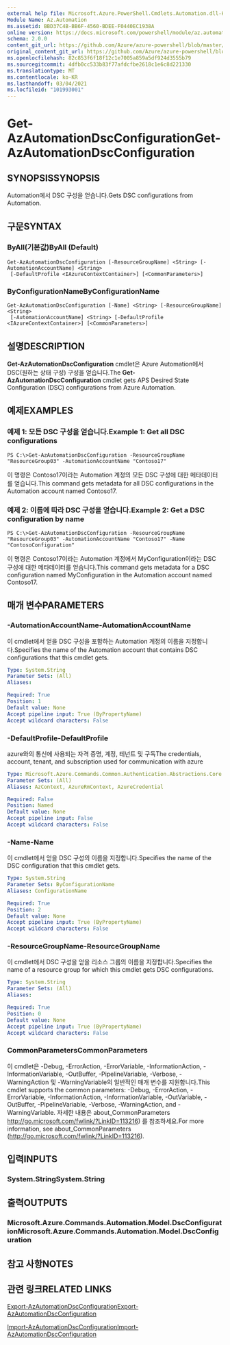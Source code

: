 ```yaml
---
external help file: Microsoft.Azure.PowerShell.Cmdlets.Automation.dll-Help.xml
Module Name: Az.Automation
ms.assetid: BBD37C4B-BB6F-4560-BDEE-F0440EC1938A
online version: https://docs.microsoft.com/powershell/module/az.automation/get-azautomationdscconfiguration
schema: 2.0.0
content_git_url: https://github.com/Azure/azure-powershell/blob/master/src/Automation/Automation/help/Get-AzAutomationDscConfiguration.md
original_content_git_url: https://github.com/Azure/azure-powershell/blob/master/src/Automation/Automation/help/Get-AzAutomationDscConfiguration.md
ms.openlocfilehash: 82c853f6f18f12c1e7005a859a5df924d3555b79
ms.sourcegitcommit: 4dfb0cc533b83f77afdcfbe2618c1e6c8d221330
ms.translationtype: MT
ms.contentlocale: ko-KR
ms.lasthandoff: 03/04/2021
ms.locfileid: "101993001"
---
```

# <span data-ttu-id="d312b-101">Get-AzAutomationDscConfiguration</span><span class="sxs-lookup"><span data-stu-id="d312b-101">Get-AzAutomationDscConfiguration</span></span>

## <span data-ttu-id="d312b-102">SYNOPSIS</span><span class="sxs-lookup"><span data-stu-id="d312b-102">SYNOPSIS</span></span>
<span data-ttu-id="d312b-103">Automation에서 DSC 구성을 얻습니다.</span><span class="sxs-lookup"><span data-stu-id="d312b-103">Gets DSC configurations from Automation.</span></span>

## <span data-ttu-id="d312b-104">구문</span><span class="sxs-lookup"><span data-stu-id="d312b-104">SYNTAX</span></span>

### <span data-ttu-id="d312b-105">ByAll(기본값)</span><span class="sxs-lookup"><span data-stu-id="d312b-105">ByAll (Default)</span></span>
```
Get-AzAutomationDscConfiguration [-ResourceGroupName] <String> [-AutomationAccountName] <String>
 [-DefaultProfile <IAzureContextContainer>] [<CommonParameters>]
```

### <span data-ttu-id="d312b-106">ByConfigurationName</span><span class="sxs-lookup"><span data-stu-id="d312b-106">ByConfigurationName</span></span>
```
Get-AzAutomationDscConfiguration [-Name] <String> [-ResourceGroupName] <String>
 [-AutomationAccountName] <String> [-DefaultProfile <IAzureContextContainer>] [<CommonParameters>]
```

## <span data-ttu-id="d312b-107">설명</span><span class="sxs-lookup"><span data-stu-id="d312b-107">DESCRIPTION</span></span>
<span data-ttu-id="d312b-108">**Get-AzAutomationDscConfiguration** cmdlet은 Azure Automation에서 DSC(원하는 상태 구성) 구성을 얻습니다.</span><span class="sxs-lookup"><span data-stu-id="d312b-108">The **Get-AzAutomationDscConfiguration** cmdlet gets APS Desired State Configuration (DSC) configurations from Azure Automation.</span></span>

## <span data-ttu-id="d312b-109">예제</span><span class="sxs-lookup"><span data-stu-id="d312b-109">EXAMPLES</span></span>

### <span data-ttu-id="d312b-110">예제 1: 모든 DSC 구성을 얻습니다.</span><span class="sxs-lookup"><span data-stu-id="d312b-110">Example 1: Get all DSC configurations</span></span>
```
PS C:\>Get-AzAutomationDscConfiguration -ResourceGroupName "ResourceGroup03" -AutomationAccountName "Contoso17"
```

<span data-ttu-id="d312b-111">이 명령은 Contoso17이라는 Automation 계정의 모든 DSC 구성에 대한 메타데이터를 얻습니다.</span><span class="sxs-lookup"><span data-stu-id="d312b-111">This command gets metadata for all DSC configurations in the Automation account named Contoso17.</span></span>

### <span data-ttu-id="d312b-112">예제 2: 이름에 따라 DSC 구성을 얻습니다.</span><span class="sxs-lookup"><span data-stu-id="d312b-112">Example 2: Get a DSC configuration by name</span></span>
```
PS C:\>Get-AzAutomationDscConfiguration -ResourceGroupName "ResourceGroup03" -AutomationAccountName "Contoso17" -Name "ContosoConfiguration"
```

<span data-ttu-id="d312b-113">이 명령은 Contoso17이라는 Automation 계정에서 MyConfiguration이라는 DSC 구성에 대한 메타데이터를 얻습니다.</span><span class="sxs-lookup"><span data-stu-id="d312b-113">This command gets metadata for a DSC configuration named MyConfiguration in the Automation account named Contoso17.</span></span>

## <span data-ttu-id="d312b-114">매개 변수</span><span class="sxs-lookup"><span data-stu-id="d312b-114">PARAMETERS</span></span>

### <span data-ttu-id="d312b-115">-AutomationAccountName</span><span class="sxs-lookup"><span data-stu-id="d312b-115">-AutomationAccountName</span></span>
<span data-ttu-id="d312b-116">이 cmdlet에서 얻을 DSC 구성을 포함하는 Automation 계정의 이름을 지정합니다.</span><span class="sxs-lookup"><span data-stu-id="d312b-116">Specifies the name of the Automation account that contains DSC configurations that this cmdlet gets.</span></span>

```yaml
Type: System.String
Parameter Sets: (All)
Aliases:

Required: True
Position: 1
Default value: None
Accept pipeline input: True (ByPropertyName)
Accept wildcard characters: False
```

### <span data-ttu-id="d312b-117">-DefaultProfile</span><span class="sxs-lookup"><span data-stu-id="d312b-117">-DefaultProfile</span></span>
<span data-ttu-id="d312b-118">azure와의 통신에 사용되는 자격 증명, 계정, 테넌트 및 구독</span><span class="sxs-lookup"><span data-stu-id="d312b-118">The credentials, account, tenant, and subscription used for communication with azure</span></span>

```yaml
Type: Microsoft.Azure.Commands.Common.Authentication.Abstractions.Core.IAzureContextContainer
Parameter Sets: (All)
Aliases: AzContext, AzureRmContext, AzureCredential

Required: False
Position: Named
Default value: None
Accept pipeline input: False
Accept wildcard characters: False
```

### <span data-ttu-id="d312b-119">-Name</span><span class="sxs-lookup"><span data-stu-id="d312b-119">-Name</span></span>
<span data-ttu-id="d312b-120">이 cmdlet에서 얻을 DSC 구성의 이름을 지정합니다.</span><span class="sxs-lookup"><span data-stu-id="d312b-120">Specifies the name of the DSC configuration that this cmdlet gets.</span></span>

```yaml
Type: System.String
Parameter Sets: ByConfigurationName
Aliases: ConfigurationName

Required: True
Position: 2
Default value: None
Accept pipeline input: True (ByPropertyName)
Accept wildcard characters: False
```

### <span data-ttu-id="d312b-121">-ResourceGroupName</span><span class="sxs-lookup"><span data-stu-id="d312b-121">-ResourceGroupName</span></span>
<span data-ttu-id="d312b-122">이 cmdlet에서 DSC 구성을 얻을 리소스 그룹의 이름을 지정합니다.</span><span class="sxs-lookup"><span data-stu-id="d312b-122">Specifies the name of a resource group for which this cmdlet gets DSC configurations.</span></span>

```yaml
Type: System.String
Parameter Sets: (All)
Aliases:

Required: True
Position: 0
Default value: None
Accept pipeline input: True (ByPropertyName)
Accept wildcard characters: False
```

### <span data-ttu-id="d312b-123">CommonParameters</span><span class="sxs-lookup"><span data-stu-id="d312b-123">CommonParameters</span></span>
<span data-ttu-id="d312b-124">이 cmdlet은 -Debug, -ErrorAction, -ErrorVariable, -InformationAction, -InformationVariable, -OutBuffer, -PipelineVariable, -Verbose, -WarningAction 및 -WarningVariable의 일반적인 매개 변수를 지원합니다.</span><span class="sxs-lookup"><span data-stu-id="d312b-124">This cmdlet supports the common parameters: -Debug, -ErrorAction, -ErrorVariable, -InformationAction, -InformationVariable, -OutVariable, -OutBuffer, -PipelineVariable, -Verbose, -WarningAction, and -WarningVariable.</span></span> <span data-ttu-id="d312b-125">자세한 내용은 about_CommonParameters http://go.microsoft.com/fwlink/?LinkID=113216) 를 참조하세요.</span><span class="sxs-lookup"><span data-stu-id="d312b-125">For more information, see about_CommonParameters (http://go.microsoft.com/fwlink/?LinkID=113216).</span></span>

## <span data-ttu-id="d312b-126">입력</span><span class="sxs-lookup"><span data-stu-id="d312b-126">INPUTS</span></span>

### <span data-ttu-id="d312b-127">System.String</span><span class="sxs-lookup"><span data-stu-id="d312b-127">System.String</span></span>

## <span data-ttu-id="d312b-128">출력</span><span class="sxs-lookup"><span data-stu-id="d312b-128">OUTPUTS</span></span>

### <span data-ttu-id="d312b-129">Microsoft.Azure.Commands.Automation.Model.DscConfiguration</span><span class="sxs-lookup"><span data-stu-id="d312b-129">Microsoft.Azure.Commands.Automation.Model.DscConfiguration</span></span>

## <span data-ttu-id="d312b-130">참고 사항</span><span class="sxs-lookup"><span data-stu-id="d312b-130">NOTES</span></span>

## <span data-ttu-id="d312b-131">관련 링크</span><span class="sxs-lookup"><span data-stu-id="d312b-131">RELATED LINKS</span></span>

[<span data-ttu-id="d312b-132">Export-AzAutomationDscConfiguration</span><span class="sxs-lookup"><span data-stu-id="d312b-132">Export-AzAutomationDscConfiguration</span></span>](./Export-AzAutomationDscConfiguration.md)

[<span data-ttu-id="d312b-133">Import-AzAutomationDscConfiguration</span><span class="sxs-lookup"><span data-stu-id="d312b-133">Import-AzAutomationDscConfiguration</span></span>](./Import-AzAutomationDscConfiguration.md)


